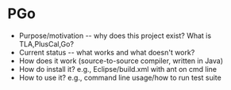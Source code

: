 # PGo #

* Purpose/motivation -- why does this project exist? What is TLA,PlusCal,Go?
* Current status -- what works and what doesn't work?
* How does it work (source-to-source compiler, written in Java)
* How do install it? e.g., Eclipse/build.xml with ant on cmd line
* How to use it? e.g., command line usage/how to run test suite